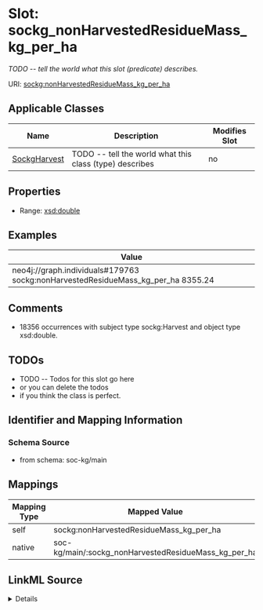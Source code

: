 

# Slot: sockg_nonHarvestedResidueMass_kg_per_ha


_TODO -- tell the world what this slot (predicate) describes._





URI: [sockg:nonHarvestedResidueMass_kg_per_ha](http://www.semanticweb.org/sockg/ontologies/2024/0/soil-carbon-ontology/nonHarvestedResidueMass_kg_per_ha)



<!-- no inheritance hierarchy -->





## Applicable Classes

| Name | Description | Modifies Slot |
| --- | --- | --- |
| [SockgHarvest](../classes/SockgHarvest.md) | TODO -- tell the world what this class (type) describes |  no  |







## Properties

* Range: [xsd:double](http://www.w3.org/2001/XMLSchema#double)






## Examples

| Value |
| --- |
| neo4j://graph.individuals#179763 sockg:nonHarvestedResidueMass_kg_per_ha 8355.24 |

## Comments

* 18356 occurrences with subject type sockg:Harvest and object type xsd:double.

## TODOs

* TODO -- Todos for this slot go here
* or you can delete the todos
* if you think the class is perfect.

## Identifier and Mapping Information







### Schema Source


* from schema: soc-kg/main




## Mappings

| Mapping Type | Mapped Value |
| ---  | ---  |
| self | sockg:nonHarvestedResidueMass_kg_per_ha |
| native | soc-kg/main/:sockg_nonHarvestedResidueMass_kg_per_ha |




## LinkML Source

<details>
```yaml
name: sockg_nonHarvestedResidueMass_kg_per_ha
description: TODO -- tell the world what this slot (predicate) describes.
todos:
- TODO -- Todos for this slot go here
- or you can delete the todos
- if you think the class is perfect.
comments:
- 18356 occurrences with subject type sockg:Harvest and object type xsd:double.
examples:
- value: neo4j://graph.individuals#179763 sockg:nonHarvestedResidueMass_kg_per_ha
    8355.24
from_schema: soc-kg/main
rank: 1000
slot_uri: sockg:nonHarvestedResidueMass_kg_per_ha
alias: sockg_nonHarvestedResidueMass_kg_per_ha
domain_of:
- sockg_Harvest
range: double

```
</details>